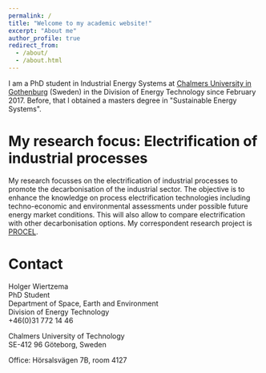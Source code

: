 ```yaml
---
permalink: /
title: "Welcome to my academic website!"
excerpt: "About me"
author_profile: true
redirect_from: 
  - /about/
  - /about.html
---
```


I am a PhD student in Industrial Energy Systems at [Chalmers University in Gothenburg](https://www.chalmers.se) (Sweden) in the Division of Energy Technology since February 2017. Before, that I obtained a masters degree in "Sustainable Energy Systems".

My research focus: Electrification of industrial processes
======
My research focusses on the electrification of industrial processes to promote the decarbonisation of the industrial sector. The objective is to enhance the knowledge on process electrification technologies including techno-economic and environmental assessments under possible future energy market conditions. This will also allow to compare electrification with other decarbonisation options. My correspondent research project is [PROCEL](https://holgerw-chalmers.github.io/procel/).

Contact
======
Holger Wiertzema  
PhD Student  
Department of Space, Earth and Environment  
Division of Energy Technology  
+46(0)31 772 14 46

Chalmers University of Technology  
SE-412 96 Göteborg, Sweden

Office: Hörsalsvägen 7B, room 4127
